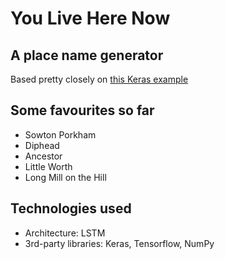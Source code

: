 # You Live Here Now
## A place name generator
Based pretty closely on [this Keras example](https://github.com/fchollet/keras/blob/fd3ac2a93ea2584d0679e27a10ebeff0508d7a37/examples/lstm_text_generation.py)

## Some favourites so far
- Sowton Porkham
- Diphead
- Ancestor
- Little Worth
- Long Mill on the Hill

## Technologies used
- Architecture: LSTM
- 3rd-party libraries: Keras, Tensorflow, NumPy